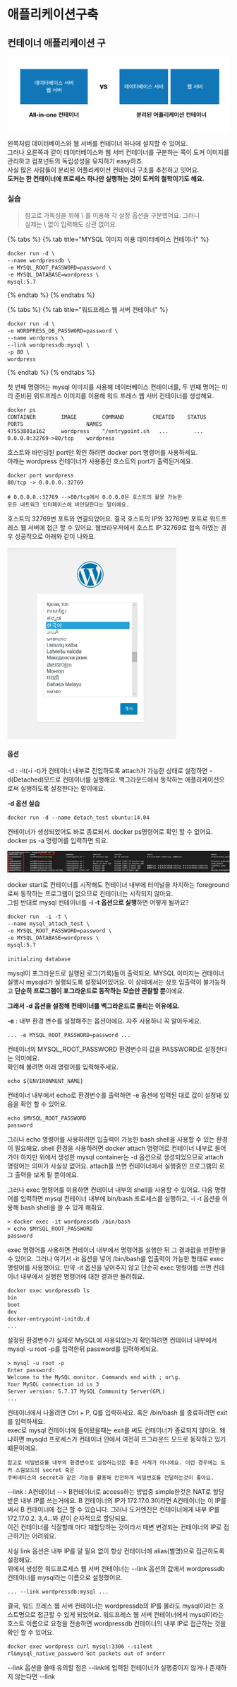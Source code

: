 # 애플리케이션구축

## 컨테이너 애플리케이션 구

![App&#xC744; &#xD558;&#xB098; &#xB610;&#xB294; &#xBD84;&#xB9AC;&#xB41C; Container&#xB85C; &#xAD6C;&#xC131;](../../.gitbook/assets/image%20%2822%29.png)

왼쪽처럼 데이터베이스와 웹 서버를 컨테이너 하나에 설치할 수 있어요.   
그러나 오른쪽과 같이 데이터베이스와 웹 서버 컨테이너를 구분하는  쪽이 도커 이미지를 관리하고 컴포넌트의 독립성성을 유지하기 easy하죠.   
사실 많은 사람들이 분리된 어플리케이션 컨테이너 구조를 추천하고 잇어요.   
**도커는 한 컨테이너에 프로세스 하나만 실행하는 것이 도커의 철학이기도 해요.**

### 

### 실습

> 참고로 가독성을 위해 \ 를 이용해 각 설정 옵션을 구분했어요. 그러니   
> 실제는 \ 없이 입력해도 상관 없어요.

{% tabs %}
{% tab title="MYSQL 이미지 이용 데이터베이스 컨테이너" %}
```text
docker run -d \
--name wordpressdb \
-e MYSQL_ROOT_PASSWORD=password \ 
-e MYSQL_DATABASE=wordpress \ 
mysql:5.7 
```
{% endtab %}
{% endtabs %}

{% tabs %}
{% tab title="워드프레스 웹 서버 컨테이너" %}
```text
docker run -d \ 
-e WORDPRESS_DB_PASSWORD=password \ 
--name wordpress \ 
--link wordpressdb:mysql \
-p 80 \
wordpress
```
{% endtab %}
{% endtabs %}

첫 번째 명령어는 mysql 이미지를 사용해 데이터베이스 컨테이너를, 두 번쨰 명어는 미리 준비된 워드프레스 이미지를 이용해 워드 프레스 웹 서버 컨테이너를 생성해요.   


```text
docker ps 
CONTAINER        IMAGE        COMMAND         CREATED    STATUS    PORTS                    NAMES
47553801a162     wordpress    "/entrypoint.sh   ...        ...     0.0.0.0:32769->80/tcp    wordpress    
```

호스트와 바인딩된 port만 확인 하려면 docker port 명령어를 사용하세요.   
아래는 wordpress 컨테이너가 사용중인 호스트의 port가 출력된거에요.   


```text
docker port wordpress
80/tcp -> 0.0.0.0.:32769

# 0.0.0.0.:32769 -->80/tcp에서 0.0.0.0은 호스트의 활용 가능한 
모든 네트워크 인터페이스에 바인딩한다는 말이에요.
```

호스트의 32769번 포트와 연결되었어요. 결국 호스트의 IP와 32769번 포트로 워드프레스 웹 서버에 접근 할 수 있어요. 웹브라우저에서 호스트 IP:32769로 접속 하였는 경우 성공적으로 아래와 같이 나와요. 

![&#xD30C;&#xC774;&#xC5B4; &#xD3ED;&#xC2A4;&#xC5D0;&#xC11C; &#xC811;&#xC18D;&#xD55C; &#xBAA8;&#xC2B5;](../../.gitbook/assets/image%20%28113%29.png)

#### 옵션 

-d : -it\(-i -t\)가 컨테이너 내부로 진입하도록 attach가 가능한 상태로 설정하면 -d\(Detached\)모드로 컨테이너를 실행해요. 백그라운드에서 동작하는 애플리케이션으로써 실행하도록 설정한다는 말이에요. 

**-d 옵션 실습**

```text
docker run -d --name detach_test ubuntu:14.04
```

컨테이너가 생성되었어도 바로 종료되서. docker ps명령어로 확인 할 수 없어요.   
docker ps -a 명령어를 입력하면 되요.   
  


![](../../.gitbook/assets/image%20%2861%29.png)

docker start로 컨테이너를 시작해도 컨테이너 내부에 터미널을 차지하는 foreground로써 동작하는 프로그램이 없으므로 컨테이너는 시작되지 않아요.   
그럼 반대로 mysql 컨테이너를 **-i -t 옵션으로 실행**하면 어떻게 될까요? 

```text
docker run  -i -t \ 
--name mysql_attach_test \
-e MYSQL_ROOT_PASSWORD=password \
-e MYSQL_DATABASE=wordpress \
mysql:5.7

initialzing database
```

 mysql이 포그라운드로 실행된 로그\(기록\)들이 출력되요. MYSQL 이미지는 컨테이너 실행시 mysqld가 실행되도록 설정되어있어요. 이 상태에서는 상호 입출력이 불가능하고 **단순히 프로그램이 포그라운드로 동작하는 모습만 관찰할 뿐**이에요.   


**그래서 -d 옵션을 설정해 컨테이너를 백그라운드로 돌리는 이유에요.** 

**-e** : 내부 환경 변수를 설정해주는 옵션이에요. 자주 사용하니 꼭 알아두세요. 

```text
... -e MYSQL_ROOT_PASSWORD=password ...
```

컨테이너의 MYSQL\_ROOT\_PASSWORD 환경변수의 값을 PASSWORD로 설정한다는 의미에요.   
확인해 볼려면 아래 명령어를 입력해주세요. 

```text
echo ${ENVIRONMENT_NAME}
```

컨테이너 내부에서 echo로 환경변수를 출력하면 -e 옵션에 입력된 대로 값이 설정돼 있음을 확인 할 수 있어요. 

```text
echo $MYSQL_ROOT_PASSWORD
password
```

그러나 echo 명령어를 사용하려면 입출력이 가능한 bash shell을 사용할 수 있는 환경이 필요해요. shell 환경을 사용하려면 docker attach 명령어로 컨테이너 내부로 들어가야 하지만 위에서 생성한 mysql container는 -d 옵션으로 생성되었으므로 attach 명령어는 의미가 사실상 없어요. attach를 쓰면 컨테이너에서 실행중인 프로그램의 로그 출력을 보게 될 뿐이에요. 

그러나 exec 명령어를 이용하면 컨테이너 내부의 shell을 사용할 수 있어요. 다음 명령어를 입력하면 mysql 컨테이너 내부에 bin/bash 프로세스를 실행하고, -i -t 옵션을 이용해 bash shell을 쓸 수 있게 해줘요. 

```text
> docker exec -it wordpressdb /bin/bash
> echo $MYSQL_ROOT_PASSWORD
password
```

 exec 명령어를 사용하면 컨테이너 내부에서 명령어를 실행한 뒤 그 결과괎을 반환받을수 있어요. 그러나 여기서 -it 옵션을 넣어 /bin/bash를 입출력이 가능한 형태로 exec 명령어를 사용했어요.  만약 -it 옵션을 넣어주지 않고 단순히 exec 명령어를 쓰면 컨테이너 내부에서 실행한 명령어에 대한 결과만 돌려줘요. 

```text
docker exec wordpressdb ls 
bin 
boot
dev
docker-entrypoint-initdb.d
... 
```

 설정된 환경변수가 실제로 MySQL에 사용되었는지 확인하려면 컨테이너 내부에서 mysql -u root -p를 입력한뒤 password를 입력하게되요. 

```text
> mysql -u root -p
Enter password: 
Welcome to the MySQL monitor. Commands end with ; or\g. 
Your MySQL connection id is 3 
Server version: 5.7.17 MySQL Community Server(GPL)
...
```

컨테이너에서 나올려면 Ctrl + P, Q를 입력하세요. 혹은 /bin/bash 를 종료하려면 exit를 입력하세요.   
exec로 mysql 컨테이너에 들어왔을때는 exit를 써도 컨테이너가 종료되지 않아요. 왜냐하면 mysqld 프로세스가 컨테이너 안에서 여전히 프그라운드 모드로 동작하고 있기 떄문이에요. 

```text
참고로 비밀번호를 내부의 환경변수로 설정하는것은 좋은 사례가 아니에요. 이런 경우에는 도커 스웜모드의 secret 혹은
쿠버네티스의 secret과 같은 기능을 활용해 안전하게 비밀번호를 전달하는것이 좋아요. 
```

--link  : A컨테이너 --&gt; B컨테이너로 access하는 방법중 simple한것은 NAT로 할당받은 내부 IP를 쓰는거에요. B 컨테이너의 IP가 172.17.0.3이라면 A컨테이너는 이 IP를 써서 B 컨테이너에 접근 할 수 있습니다. 그러나 도커엔진은 컨테이너에게 내부 IP를 172.17.0.2. 3,4...와 같이 순차적으로 할당되요.   
이건 컨테이너를 식잘할때 마다 재할당하는 것이라서 매변 변경되는 컨테이너의 IP로 접근하기는 어려워요. 

 사실 link 옵션은 내부 IP를 알 필요 없이 항상 컨테이너에 alias\(별명\)으로 접근하도록 설정해요.   
위에서 생성한 워드프로세스 웹 서버 컨테이너는 --link 옵션의 값에서 wordpressdb 컨테이너를 mysql라는 이름으로 설정했어요. 

```text
... --link wordpressdb:mysql ...
```

결국, 워드 프레스 웹 서버 컨테이너는 wordpressdb의 IP를 몰라도 mysql이라는 호스트명으로 접근할 수 있게 되었어요. 워드프레스 웹 서버 컨테이너에서 mysql이라는 호스트 이름으로 요청을 전송하면 wordpressdb 컨테이너의 내부 IP로 접근하는 것을 확인 할 수 있어요. 

```text
docker exec wordpress curl mysql:3306 --silent
rl&mysql_native_password Got packets out of orderr
```

--link 옵션을 쓸때 유의할 점은 --link에 입력된 컨테이너가 실행중이지 않거나 존재하지 않는다면 --link

